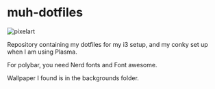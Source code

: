 # muh-dotfiles

 ![pixelart](https://user-images.githubusercontent.com/90001607/171930312-38713ddc-98af-49b8-a6f8-db91242affe8.png)


Repository containing my dotfiles for my i3 setup, and my conky set up when I am using Plasma. 

For polybar, you need Nerd fonts and Font awesome.

Wallpaper I found is in the backgrounds folder.
